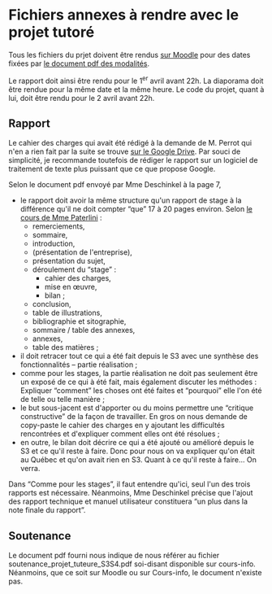 # Fichiers annexes à rendre avec le projet tutoré

Tous les fichiers du prjet doivent être rendus [sur Moodle](http://moodle.univ-fcomte.fr/course/view.php?id=9339) pour des dates fixées par [le document pdf des modalités](http://moodle.univ-fcomte.fr/pluginfile.php/783081/mod_resource/content/5/projets_tut_S3S4.pdf).

Le rapport doit ainsi être rendu pour le 1<sup>er</sup> avril avant 22h.
La diaporama doit être rendue pour la même date et la même heure.
Le code du projet, quant à lui, doit être rendu pour le 2 avril avant 22h.

## Rapport

Le cahier des charges qui avait été rédigé à la demande de M. Perrot qui n'en a rien fait par la suite se trouve [sur le Google Drive](https://docs.google.com/document/d/19yaqM_EYhyDDR7kp6lQOFq4Hg2lYJid_q7CHF8tpv5A/edit#).
Par souci de simplicité, je recommande toutefois de rédiger le rapport sur un logiciel de traitement de texte plus puissant que ce que propose Google.

Selon le document pdf envoyé par Mme Deschinkel à la page 7, 

* le rapport doit avoir la même structure qu'un rapport de stage à la différence qu'il ne doit compter “que” 17 à 20 pages environ. Selon [le cours de Mme Paterlini](http://moodle.univ-fcomte.fr/pluginfile.php/810857/mod_resource/content/1/Bon_rapport_general_DGAC_2017.pdf) :
  * remerciements,
  * sommaire,
  * introduction,
  * (présentation de l'entreprise),
  * présentation du sujet,
  * déroulement du “stage” :
    * cahier des charges,
    * mise en œuvre,
    * bilan ;
  * conclusion,
  * table de illustrations,
  * bibliographie et sitographie,
  * sommaire / table des annexes,
  * annexes,
  * table des matières ;
* il doit retracer tout ce qui a été fait depuis le S3 avec une synthèse des fonctionnalités – partie réalisation ;
* comme pour les stages, la partie réalisation ne doit pas seulement être un exposé de ce qui à été fait, mais également discuter les méthodes : Expliquer “comment” les choses ont été faites et “pourquoi” elle l'on été de telle ou telle manière ;
* le but sous-jacent est d'apporter ou du moins permettre une “critique constructive” de la façon de travailler. En gros on nous demande de copy-paste le cahier des charges en y ajoutant les difficultés rencontrées et d'expliquer comment elles ont été résolues ;
* en outre, le bilan doit  décrire ce qui a été ajouté ou amélioré depuis le S3 et ce qu'il reste à faire. Donc pour nous on va expliquer qu'on était au Québec et qu'on avait rien en S3. Quant à ce qu'il reste à faire… On verra.

Dans “Comme pour les stages”, il faut entendre qu'ici, seul l'un des trois rapports est nécessaire. Néanmoins, Mme Deschinkel précise que l'ajout des rapport technique et manuel utilisateur constituera “un plus dans la note finale du rapport”.

## Soutenance

Le document pdf fourni nous indique de nous référer au fichier soutenance_projet_tuteure_S3S4.pdf soi-disant disponible sur cours-info. Néanmoins, que ce soit sur Moodle ou sur Cours-info, le document n'existe pas.
